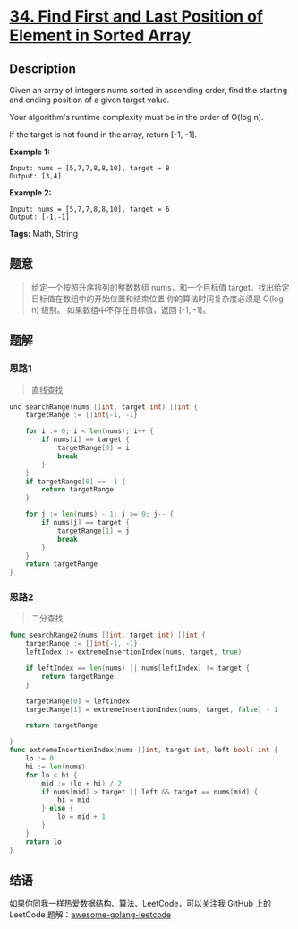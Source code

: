 # [34. Find First and Last Position of Element in Sorted Array][title]

## Description

Given an array of integers nums sorted in ascending order, find the starting and ending position of a given target value.

Your algorithm's runtime complexity must be in the order of O(log n).

If the target is not found in the array, return [-1, -1].

**Example 1:**

```
Input: nums = [5,7,7,8,8,10], target = 8
Output: [3,4]
```

**Example 2:**

```
Input: nums = [5,7,7,8,8,10], target = 6
Output: [-1,-1]
```

**Tags:** Math, String

## 题意
>给定一个按照升序排列的整数数组 nums，和一个目标值 target。找出给定目标值在数组中的开始位置和结束位置
你的算法时间复杂度必须是 O(log n) 级别。
如果数组中不存在目标值，返回 [-1, -1]。
## 题解

### 思路1
>直线查找

```go
unc searchRange(nums []int, target int) []int {
	targetRange := []int{-1, -1}

	for i := 0; i < len(nums); i++ {
		if nums[i] == target {
			targetRange[0] = i
			break
		}
	}
	if targetRange[0] == -1 {
		return targetRange
	}

	for j := len(nums) - 1; j >= 0; j-- {
		if nums[j] == target {
			targetRange[1] = j
			break
		}
	}
	return targetRange
}
```

### 思路2
> 二分查找
```go
func searchRange2(nums []int, target int) []int {
	targetRange := []int{-1, -1}
	leftIndex := extremeInsertionIndex(nums, target, true)

	if leftIndex == len(nums) || nums[leftIndex] != target {
		return targetRange
	}

	targetRange[0] = leftIndex
	targetRange[1] = extremeInsertionIndex(nums, target, false) - 1

	return targetRange

}
func extremeInsertionIndex(nums []int, target int, left bool) int {
	lo := 0
	hi := len(nums)
	for lo < hi {
		mid := (lo + hi) / 2
		if nums[mid] > target || left && target == nums[mid] {
			hi = mid
		} else {
			lo = mid + 1
		}
	}
	return lo
}

```

## 结语

如果你同我一样热爱数据结构、算法、LeetCode，可以关注我 GitHub 上的 LeetCode 题解：[awesome-golang-leetcode][me]

[title]: https://leetcode.com/problems/find-first-and-last-position-of-element-in-sorted-array/description/
[me]: https://github.com/kylesliu/awesome-golang-leetcode

